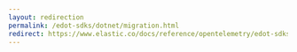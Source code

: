 ```yaml
---
layout: redirection
permalink: /edot-sdks/dotnet/migration.html
redirect: https://www.elastic.co/docs/reference/opentelemetry/edot-sdks/dotnet/migration.html
---
```

